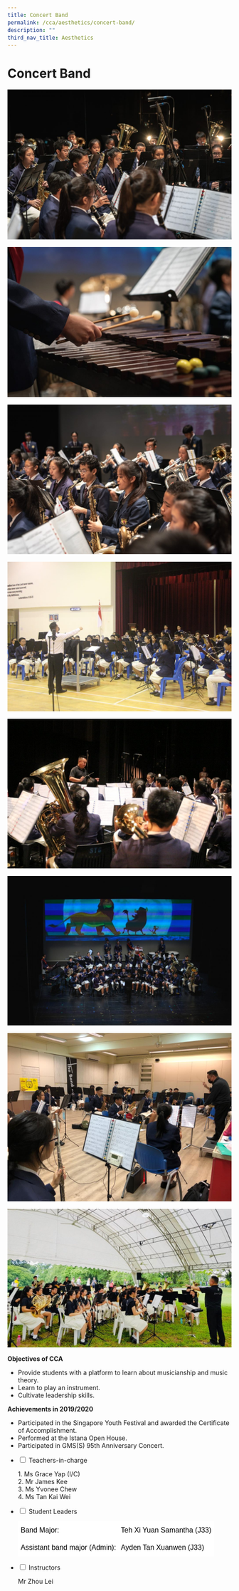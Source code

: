 ```yaml
---
title: Concert Band
permalink: /cca/aesthetics/concert-band/
description: ""
third_nav_title: Aesthetics
---
```

# **Concert Band**

![](/images/GMSS-95-Anniversary-13-1024x684.jpg)

![](/images/GMSS-95-Anniversary-15-1024x684.jpg)

![](/images/GMSS-95-Anniversary-135-1024x684.jpg)

![](/images/IMG_6067-1024x683.jpg)

![](/images/IMG_9638-1024x683.jpg)

![](/images/Concert-Band-1-1024x681.jpeg)

![](/images/Concert-Band-2.jpeg)

![](/images/Concert-Band-3-1024x632.jpeg)

**Objectives of CCA**

*   Provide students with a platform to learn about musicianship and music theory.
*   Learn to play an instrument.
*   Cultivate leadership skills.

**Achievements in 2019/2020**

*   Participated in the Singapore Youth Festival and awarded the Certificate of Accomplishment.
*   Performed at the Istana Open House.
*   Participated in GMS(S) 95th Anniversary Concert.






<ul class="jekyllcodex_accordion">
  <li>
    <input type="checkbox" id="accordion1">
    <label for="accordion1">Teachers-in-charge</label>
    <div>
			<p>1. Ms Grace Yap (I/C)<br>2. Mr James Kee<br>3. Ms Yvonee Chew<br>4. Ms Tan Kai Wei</p>
    </div>
	</li>
	  <li>
    <input type="checkbox" id="accordion2">
    <label for="accordion2">Student Leaders</label>
    <div>
			<p><table style="border-collapse:collapse;border-spacing:0" class="tg"><thead><tr><th style="background-color:#FFF;border-color:#ffffff;border-style:solid;border-width:1px;color:#000000;font-family:Arial, sans-serif;font-size:medium;font-weight:normal;overflow:hidden;padding:10px 5px;text-align:left;vertical-align:middle;word-break:normal">Band Major:</th><th style="background-color:#FFF;border-color:#ffffff;border-style:solid;border-width:1px;color:#000000;font-family:Arial, sans-serif;font-size:medium;font-weight:normal;overflow:hidden;padding:10px 5px;text-align:left;vertical-align:middle;word-break:normal">Teh Xi Yuan Samantha (J33)</th></tr></thead><tbody><tr><td style="background-color:#FFF;border-color:#ffffff;border-style:solid;border-width:1px;color:#000000;font-family:Arial, sans-serif;font-size:medium;overflow:hidden;padding:10px 5px;text-align:left;vertical-align:middle;word-break:normal">Assistant band major (Admin):</td><td style="background-color:#FFF;border-color:#ffffff;border-style:solid;border-width:1px;color:#000000;font-family:Arial, sans-serif;font-size:medium;overflow:hidden;padding:10px 5px;text-align:left;vertical-align:middle;word-break:normal">Ayden Tan Xuanwen (J33)</td></tr></tbody></table></p>
    </div>
	</li>
	<li>
    <input type="checkbox" id="accordion3">
    <label for="accordion3">Instructors</label>
    <div>
			<p>Mr Zhou Lei</p>
    </div>
	</li>
			</ul>